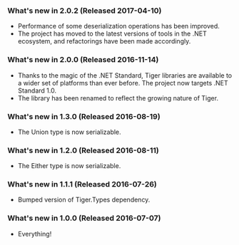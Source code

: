 ### What's new in 2.0.2 (Released 2017-04-10)

* Performance of some deserialization operations has been improved.
* The project has moved to the latest versions of tools in the .NET ecosystem, and refactorings have been made accordingly.

### What's new in 2.0.0 (Released 2016-11-14)

* Thanks to the magic of the .NET Standard, Tiger libraries are available to a wider set of platforms than ever before. The project now targets .NET Standard 1.0.
* The library has been renamed to reflect the growing nature of Tiger.

### What's new in 1.3.0 (Released 2016-08-19)

* The Union type is now serializable.

### What's new in 1.2.0 (Released 2016-08-11)

* The Either type is now serializable.

### What's new in 1.1.1 (Released 2016-07-26)

* Bumped version of Tiger.Types dependency.

### What's new in 1.0.0 (Released 2016-07-07)

* Everything!
